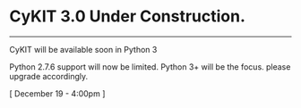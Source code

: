 CyKIT 3.0 Under Construction.
=
<hr />
CyKIT will be available soon in Python 3

Python 2.7.6 support will now be limited.
Python 3+ will be the focus. please upgrade accordingly.

 [ December 19 - 4:00pm ]
 

